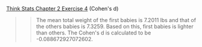 [Think Stats Chapter 2 Exercise 4](http://greenteapress.com/thinkstats2/html/thinkstats2003.html#toc24) (Cohen's d)

>>The mean total weight of the first babies is 7.2011 lbs and that of the others babies is 7.3259. Based on this, first babies is lighter than others. The Cohen's d is calculated to be -0.088672927072602.

